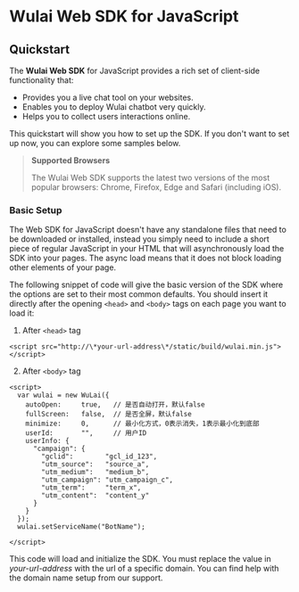 # Wulai Web SDK for JavaScript

## Quickstart

The **Wulai Web SDK** for JavaScript provides a rich set of client-side functionality that: 

- Provides you a live chat tool on your websites.
- Enables you to deploy Wulai chatbot very quickly.
- Helps you to collect users interactions online.

This quickstart will show you how to set up the SDK. If you don't want to set up now, you can explore some samples below.

>**Supported Browsers**
>
>The Wulai Web SDK supports the latest two versions of the most popular browsers: Chrome, Firefox, Edge and Safari (including iOS).

### Basic Setup

The Web SDK for JavaScript doesn't have any standalone files that need to be downloaded or installed, instead you simply need to include a short piece of regular JavaScript in your HTML that will asynchronously load the SDK into your pages. The async load means that it does not block loading other elements of your page.

The following snippet of code will give the basic version of the SDK where the options are set to their most common defaults. You should insert it directly after the opening `<head>` and `<body>` tags on each page you want to load it:

1. After `<head>` tag

```
<script src="http://\*your-url-address\*/static/build/wulai.min.js"></script>
```

2. After `<body>` tag

```
<script>
  var wulai = new WuLai({
    autoOpen:     true,   // 是否自动打开，默认false
    fullScreen:   false,  // 是否全屏，默认false
    minimize:     0,      // 最小化方式，0表示消失，1表示最小化到底部
    userId:       "",     // 用户ID
    userInfo: {
      "campaign": {
        "gclid":        "gcl_id_123",
        "utm_source":   "source_a",
        "utm_medium":   "medium_b",
        "utm_campaign": "utm_campaign_c",
        "utm_term":     "term_x",
        "utm_content":  "content_y"
      }
    }
  });
  wulai.setServiceName("BotName");

</script>
```

This code will load and initialize the SDK. You must replace the value in *your-url-address* with the url of a specific domain. You can find help with the domain name setup from our support.
